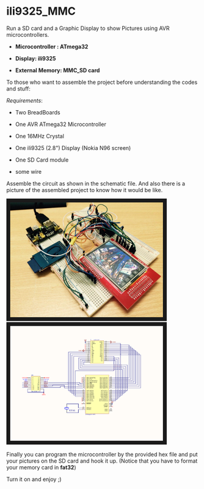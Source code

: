 # ili9325_MMC
Run a SD card and a Graphic Display to show Pictures using AVR microcontrollers. 


- **Microcontroller : ATmega32**

- **Display: ili9325**

- **External Memory: MMC_SD card**


To those who want to assemble the project before understanding the codes and stuff:

*Requirements*: 

- Two BreadBoards

- One AVR ATmega32 Microcontroller

- One 16MHz Crystal

- One ili9325 (2.8") Display (Nokia N96 screen)

- One SD Card module

- some wire
    
Assemble the circuit as shown in the schematic file.
And also there is a picture of the assembled project to know how it would be like.


<img src="https://github.com/Dehghanni/ili9325_MMC/blob/master/Assembled.jpg" alt="Schematic" width="400" height="300" border="10" /><img src="https://github.com/Dehghanni/ili9325_MMC/blob/master/Schematic.png" alt="Schematic" width="400" height="300" border="10" />

Finally you can program the microcontroller by the provided hex file and put your pictures on the SD card and hook it up. (Notice that you have to format your memory card in __fat32__)

Turn it on and enjoy ;)
